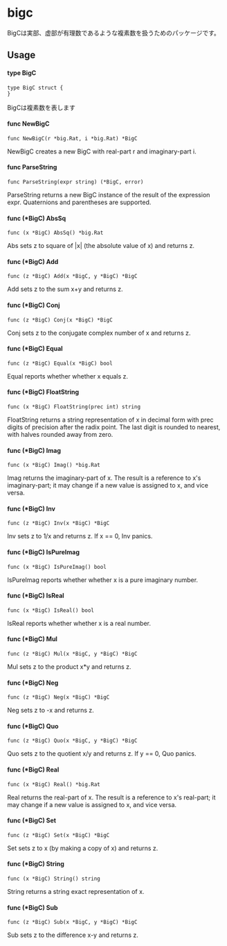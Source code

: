 # bigc

BigCは実部、虚部が有理数であるような複素数を扱うためのパッケージです。

## Usage

#### type BigC

    type BigC struct {
    }


BigCは複素数を表します

#### func  NewBigC

    func NewBigC(r *big.Rat, i *big.Rat) *BigC

NewBigC creates a new BigC with real-part r and imaginary-part i.

#### func  ParseString

    func ParseString(expr string) (*BigC, error)

ParseString returns a new BigC instance of the result of the expression expr.
Quaternions and parentheses are supported.

#### func (*BigC) AbsSq

    func (x *BigC) AbsSq() *big.Rat

Abs sets z to square of |x| (the absolute value of x) and returns z.

#### func (*BigC) Add

    func (z *BigC) Add(x *BigC, y *BigC) *BigC

Add sets z to the sum x+y and returns z.

#### func (*BigC) Conj

    func (z *BigC) Conj(x *BigC) *BigC

Conj sets z to the conjugate complex number of x and returns z.

#### func (*BigC) Equal

    func (z *BigC) Equal(x *BigC) bool

Equal reports whether whether x equals z.

#### func (*BigC) FloatString

    func (x *BigC) FloatString(prec int) string

FloatString returns a string representation of x in decimal form with prec
digits of precision after the radix point. The last digit is rounded to nearest,
with halves rounded away from zero.

#### func (*BigC) Imag

    func (x *BigC) Imag() *big.Rat

Imag returns the imaginary-part of x. The result is a reference to x's
imaginary-part; it may change if a new value is assigned to x, and vice versa.

#### func (*BigC) Inv

    func (z *BigC) Inv(x *BigC) *BigC

Inv sets z to 1/x and returns z. If x == 0, Inv panics.

#### func (*BigC) IsPureImag

    func (x *BigC) IsPureImag() bool

IsPureImag reports whether whether x is a pure imaginary number.

#### func (*BigC) IsReal

    func (x *BigC) IsReal() bool

IsReal reports whether whether x is a real number.

#### func (*BigC) Mul

    func (z *BigC) Mul(x *BigC, y *BigC) *BigC

Mul sets z to the product x*y and returns z.

#### func (*BigC) Neg

    func (z *BigC) Neg(x *BigC) *BigC

Neg sets z to -x and returns z.

#### func (*BigC) Quo

    func (z *BigC) Quo(x *BigC, y *BigC) *BigC

Quo sets z to the quotient x/y and returns z. If y == 0, Quo panics.

#### func (*BigC) Real

    func (x *BigC) Real() *big.Rat

Real returns the real-part of x. The result is a reference to x's real-part; it
may change if a new value is assigned to x, and vice versa.

#### func (*BigC) Set

    func (z *BigC) Set(x *BigC) *BigC

Set sets z to x (by making a copy of x) and returns z.

#### func (*BigC) String

    func (x *BigC) String() string

String returns a string exact representation of x.

#### func (*BigC) Sub

    func (z *BigC) Sub(x *BigC, y *BigC) *BigC

Sub sets z to the difference x-y and returns z.
